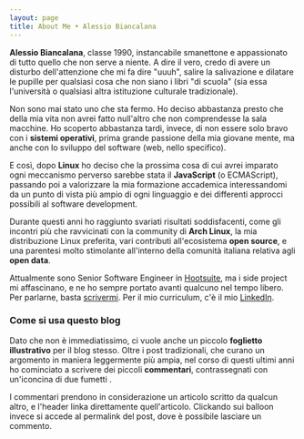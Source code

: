 ```yaml
---
layout: page
title: About Me • Alessio Biancalana
---
```


**Alessio Biancalana**, classe 1990, instancabile smanettone e appassionato di tutto quello che non serve a niente. A dire il vero, credo di avere un disturbo dell'attenzione che mi fa dire "uuuh", salire la salivazione e dilatare le pupille per qualsiasi cosa che non siano i libri "di scuola" (sia essa l'università o qualsiasi altra istituzione culturale tradizionale).

Non sono mai stato uno che sta fermo. Ho deciso abbastanza presto che della mia vita non avrei fatto null'altro che non comprendesse la sala macchine. Ho scoperto abbastanza tardi, invece, di non essere solo bravo con i **sistemi operativi**, prima grande passione della mia giovane mente, ma anche con lo sviluppo del software (web, nello specifico).

E così, dopo **Linux** ho deciso che la prossima cosa di cui avrei imparato ogni meccanismo perverso sarebbe stata il **JavaScript** (o ECMAScript), passando poi a valorizzare la mia formazione accademica interessandomi da un punto di vista più ampio di ogni linguaggio e dei differenti approcci possibili al software development.

Durante questi anni ho raggiunto svariati risultati soddisfacenti, come gli incontri più che ravvicinati con la community di **Arch Linux**, la mia distribuzione Linux preferita, vari contributi all'ecosistema **open source**, e una parentesi molto stimolante all'interno della comunità italiana relativa agli **open data**.

Attualmente sono Senior Software Engineer in [Hootsuite](https://hootsuite.com/), ma i side project mi affascinano, e ne ho sempre portato avanti qualcuno nel tempo libero. Per parlarne, basta [scrivermi](mailto:dottorblaster@gmail.com). Per il mio curriculum, c'è il mio [LinkedIn](https://it.linkedin.com/in/alessiobiancalana).

### Come si usa questo blog
Dato che non è immediatissimo, ci vuole anche un piccolo **foglietto illustrativo** per il blog stesso. Oltre i post tradizionali, che curano un argomento in maniera leggermente più ampia, nel corso di questi ultimi anni ho cominciato a scrivere dei piccoli **commentari**, contrassegnati con un'iconcina di due fumetti <i class="fa fa-comments-o"></i>.

I commentari prendono in considerazione un articolo scritto da qualcun altro, e l'header linka direttamente quell'articolo. Clickando sui balloon <i class="fa fa-comments-o"></i> invece si accede al permalink del post, dove è possibile lasciare un commento.
